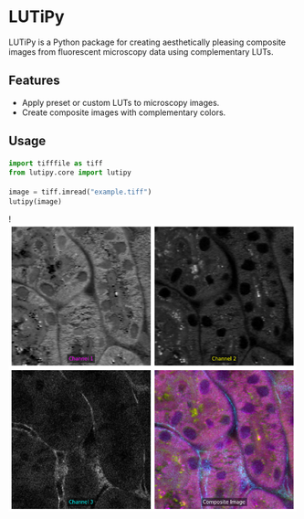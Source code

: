 # LUTiPy
LUTiPy is a Python package for creating aesthetically pleasing composite images from fluorescent microscopy data using complementary LUTs.

## Features
- Apply preset or custom LUTs to microscopy images.
- Create composite images with complementary colors.

## Usage
```python
import tifffile as tiff
from lutipy.core import lutipy

image = tiff.imread("example.tiff")
lutipy(image)
```

!![Example Image](assets/example_1.png)